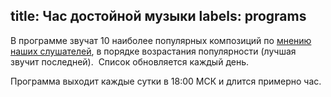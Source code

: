 title: Час достойной музыки
labels: programs
---
В программе звучат 10 наиболее популярных композиций по [мнению наших
слушателей](/voting/), в порядке возрастания популярности (лучшая звучит
последней).  Список обновляется каждый день.

Программа выходит каждые сутки в 18:00 МСК и длится примерно час.
